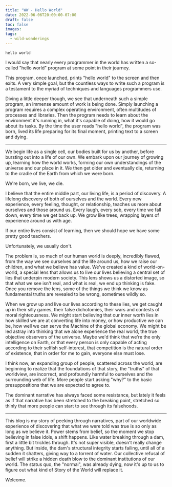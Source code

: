 ```yaml
---
title: "WW - Hello World"
date: 2022-06-06T20:00:00-07:00
draft: false
toc: false
images:
tags:
  - wild-wonderings
---
```


`hello world`

I would say that nearly every programmer in the world has written a so-called "hello world" program at some point in their journey.

This program, once launched, prints "hello world" to the screen and then exits. A very simple goal, but the countless ways to write such a program is a testament to the myriad of techniques and languages programmers use. 

Diving a little deeper though, we see that underneath such a simple program, an immense amount of work is being done. Simply launching a program requires a complex operating environment, often multitudes of processes and libraries. Then the program needs to learn about the environment it's running in, what it's capable of doing, how it would go about its tasks. By the time the user reads "hello world", the program was born, lived its life preparing for its final moment, printing text to a screen and dying.

---

We begin life as a single cell, our bodies built for us by another, before bursting out into a life of our own. We embark upon our journey of growing up, learning how the world works, forming our own understandings of the universe and our place in it. We then get older and eventually die, returning to the cradle of the Earth from which we were born.

We're born, we live, we die.

I believe that the entire middle part, our living life, is a period of discovery. A lifelong discovery of both of ourselves and the world. Every new experience, every feeling, thought, or relationship, teaches us more about ourselves and those around us. Every laugh, every sob, every time we fall down, every time we get back up. We grow like trees, wrapping layers of experience around us with age.

If our entire lives consist of learning, then we should hope we have some pretty good teachers.

Unfortunately, we usually don't.

The problem is, so much of our human world is deeply, incredibly flawed, from the way we see ourselves and the life around us, how we raise our children, and what we believe has value. We've created a kind of world-on-world, a special lens that allows us to live our lives believing a central set of lies that underpin modern society. This lens shows us a distorted image, so that what we see isn't real, and what is real, we end up thinking is fake. Once you remove the lens, some of the things we think we know as fundamental truths are revealed to be wrong, sometimes wildly so.

When we grow up and live our lives according to these lies, we get caught up in their silly games, their false dichotomies, their wars and contests of moral righteousness. We might start believing that our inner worth lies in how skilled we are at converting life into money, or how productive we can be, how well we can serve the Machine of the global economy. We might be led astray into thinking that we alone experience the real world, the true objective observers of the universe. Maybe we'd think that we're the only intelligence on Earth, or that every person is only capable of acting according to their selfish self-interest, that competition is the natural order of existence, that in order for me to gain, everyone else must lose.

I think now, an expanding group of people, scattered across the world, are beginning to realize that the foundations of that story, the "truths" of that worldview, are incorrect, and profoundly harmful to ourselves and the surrounding web of life. More people start asking "why?" to the basic presuppositions that we are expected to agree to.

The dominant narrative has always faced some resistance, but lately it feels as if that narrative has been stretched to the breaking point, stretched so thinly that more people can start to see through its falsehoods.

---

This blog is my story of peeking through narratives, part of our worldwide experience of discovering that what we were told was true is so only as long as we believe it. Power stems from belief, so the moment we stop believing in false idols, a shift happens. Like water breaking through a dam, first a little bit trickles through. It's not super visible, doesn't really change anything. But inside, the dam's structural integrity starts failing, until all of a sudden it shatters, giving way to a torrent of water. Our collective refusal of belief will strike a hidden death blow to the dominant institutions of our world. The status quo, the "normal", was already dying, now it's up to us to figure out what kind of Story of the World will replace it.

Welcome.

